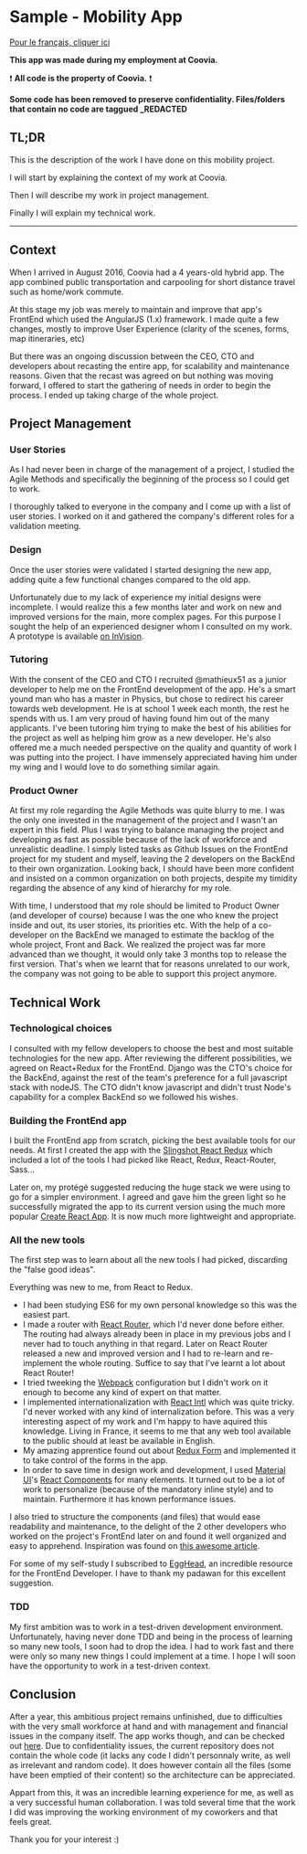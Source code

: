 # Sample - Mobility App

[Pour le français, cliquer ici](ttps://github.com/alicerocheman/Sample-Mobility_App/blob/master/LISEZMOI.md)

**This app was made during my employment at Coovia.**

:exclamation: **All code is the property of Coovia.** :exclamation:

**Some code has been removed to preserve confidentiality. Files/folders that contain no code are taggued _REDACTED**

## TL;DR
This is the description of the work I have done on this mobility project.

I will start by explaining the context of my work at Coovia.

Then I will describe my work in project management.

Finally I will explain my technical work.

___

## Context

When I arrived in August 2016, Coovia had a 4 years-old hybrid app. The app combined public transportation and carpooling for short distance travel such as home/work commute.

At this stage my job was merely to maintain and improve that app's FrontEnd which used the AngularJS (1.x) framework. I made quite a few changes, mostly to improve User Experience (clarity of the scenes, forms, map itineraries, etc)

But there was an ongoing discussion between the CEO, CTO and developers about recasting the entire app, for scalability and maintenance reasons. Given that the recast was agreed on but nothing was moving forward, I offered to start the gathering of needs in order to begin the process. I ended up taking charge of the whole project.

## Project Management

### User Stories
As I had never been in charge of the management of a project, I studied the Agile Methods and specifically the beginning of the process so I could get to work.

I thoroughly talked to everyone in the company and I come up with a list of user stories. I worked on it and gathered the company's different roles for a validation meeting.

### Design
Once the user stories were validated I started designing the new app, adding quite a few functional changes compared to the old app.

Unfortunately due to my lack of experience my initial designs were incomplete. I would realize this a few months later and work on new and improved versions for the main, more complex pages. For this purpose I sought the help of an experienced designer whom I consulted on my work. A prototype is available [on InVision](https://invis.io/UNCOWKSPA).

### Tutoring
With the consent of the CEO and CTO I recruited @mathieux51 as a junior developer to help me on the FrontEnd development of the app. He's a smart yound man who has a master in Physics, but chose to redirect his career towards web development. He is at school 1 week each month, the rest he spends with us. I am very proud of having found him out of the many applicants. I've been tutoring him trying to make the best of his abilities for the project as well as helping him grow as a new developer. He's also offered me a much needed perspective on the quality and quantity of work I was putting into the project. I have immensely appreciated having him under my wing and I would love to do something similar again.

### Product Owner
At first my role regarding the Agile Methods was quite blurry to me. I was the only one invested in the management of the project and I wasn't an expert in this field. Plus I was trying to balance managing the project and developing as fast as possible because of the lack of workforce and unrealistic deadline. I simply listed tasks as Github Issues on the FrontEnd project for my student and myself, leaving the 2 developers on the BackEnd to their own organization. Looking back, I should have been more confident and insisted on a common organization on both projects, despite my timidity regarding the absence of any kind of hierarchy for my role.

With time, I understood that my role should be limited to Product Owner (and developer of course) because I was the one who knew the project inside and out, its user stories, its priorities etc. With the help of a co-developer on the BackEnd we managed to estimate the backlog of the whole project, Front and Back. We realized the project was far more advanced than we thought, it would only take 3 months top to release the first version. That's when we learnt that for reasons unrelated to our work, the company was not going to be able to support this project anymore.

## Technical Work

### Technological choices
I consulted with my fellow developers to choose the best and most suitable technologies for the new app. After reviewing the different possibilities, we agreed on React+Redux for the FrontEnd. Django was the CTO's choice for the BackEnd, against the rest of the team's preference for a full javascript stack with nodeJS. The CTO didn't know javascript and didn't trust Node's capability for a complex BackEnd so we followed his wishes.

### Building the FrontEnd app
I built the FrontEnd app from scratch, picking the best available tools for our needs. At first I created the app with the [Slingshot React Redux](https://github.com/coryhouse/react-slingshot) which included a lot of the tools I had picked like React, Redux, React-Router, Sass...

Later on, my protégé suggested reducing the huge stack we were using to go for a simpler environment. I agreed and gave him the green light so he successfully migrated the app to its current version using the much more popular [Create React App](https://github.com/facebookincubator/create-react-app). It is now much more lightweight and appropriate.

### All the new tools
The first step was to learn about all the new tools I had picked, discarding the "false good ideas".

Everything was new to me, from React to Redux.

* I had been studying ES6 for my own personal knowledge so this was the easiest part.
* I made a router with [React Router](https://github.com/ReactTraining/react-router/tree/master/packages/react-router), which I'd never done before either. The routing had always already been in place in my previous jobs and I never had to touch anything in that regard. Later on React Router released a new and improved version and I had to re-learn and re-implement the whole routing. Suffice to say that I've learnt a lot about React Router!
* I tried tweeking the [Webpack](https://webpack.github.io/) configuration but I didn't work on it enough to become any kind of expert on that matter.
* I implemented internationalization with [React Intl](https://github.com/yahoo/react-intl) which was quite tricky. I'd never worked with any kind of internalization before. This was a very interesting aspect of my work and I'm happy to have aquired this knowledge. Living in France, it seems to me that any web tool available to the public should at least be available in English.
* My amazing apprentice found out about [Redux Form](https://redux-form.com/7.1.2/) and implemented it to take control of the forms in the app.
* In order to save time in design work and development, I used [Material UI](http://www.material-ui.com/#/)'s [React Components](https://github.com/callemall/material-ui) for many elements. It turned out to be a lot of work to personalize (because of the mandatory inline style) and to maintain. Furthermore it has known performance issues.

I also tried to structure the components (and files) that would ease readability and maintenance, to the delight of the 2 other developers who worked on the project's FrontEnd later on and found it well organized and easy to apprehend. Inspiration was found on [this awesome article](https://medium.com/@alexmngn/how-to-better-organize-your-react-applications-2fd3ea1920f1).

For some of my self-study I subscribed to [EggHead](https://egghead.io), an incredible resource for the FrontEnd Developer. I have to thank my padawan for this excellent suggestion.

### TDD
My first ambition was to work in a test-driven development environment. Unfortunately, having never done TDD and being in the process of learning so many new tools, I soon had to drop the idea. I had to work fast and there were only so many new things I could implement at a time. I hope I will soon have the opportunity to work in a test-driven context.

## Conclusion
After a year, this ambitious project remains unfinished, due to difficulties with the very small workforce at hand and with management and financial issues in the company itself.
The app works though, and can be checked out [here](https://refonte.coovia.fr).
Due to confidentiality issues, the current repository does not contain the whole code (it lacks any code I didn't personnaly write, as well as irrelevant and random code). It does however contain all the files (some have been emptied of their content) so the architecture can be appreciated.

Appart from this, it was an incredible learning experience for me, as well as a very successful human collaboration. I was told several time that the work I did was improving the working environment of my coworkers and that feels great.


Thank you for your interest :)
